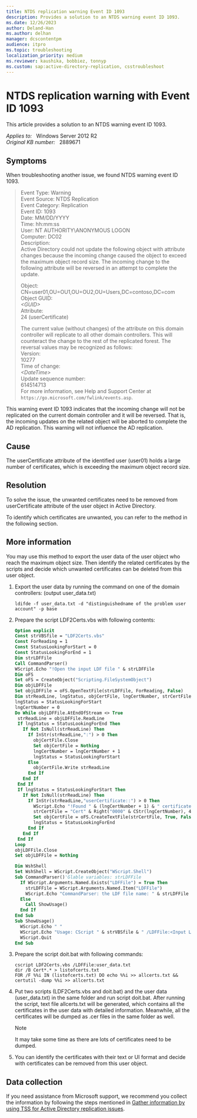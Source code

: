 ```yaml
---
title: NTDS replication warning Event ID 1093
description: Provides a solution to an NTDS warning event ID 1093.
ms.date: 12/26/2023
author: Deland-Han
ms.author: delhan
manager: dcscontentpm
audience: itpro
ms.topic: troubleshooting
localization_priority: medium
ms.reviewer: kaushika, bobbiez, tonnyp
ms.custom: sap:active-directory-replication, csstroubleshoot
---
```

# NTDS replication warning with Event ID 1093

This article provides a solution to an NTDS warning event ID 1093.

_Applies to:_ &nbsp; Windows Server 2012 R2  
_Original KB number:_ &nbsp; 2889671

## Symptoms

When troubleshooting another issue, we found NTDS warning event ID 1093.

> Event Type: Warning  
Event Source: NTDS Replication  
Event Category: Replication  
Event ID: 1093  
Date:  MM/DD/YYYY  
Time:  hh:mm:ss  
User:  NT AUTHORITY\ANONYMOUS LOGON  
Computer: DC02  
Description:  
Active Directory could not update the following object with attribute changes because the incoming change caused the object to exceed the maximum object record size. The incoming change to the following attribute will be reversed in an attempt to complete the update.
>
> Object:  
CN=user01,OU=OU1,OU=OU2,OU=Users,DC=contoso,DC=com  
Object GUID:  
*\<GUID>*  
Attribute:  
24 (userCertificate)  
>
> The current value (without changes) of the attribute on this domain controller will replicate to all other domain controllers. This will counteract the change to the rest of the replicated forest. The reversal values may be recognized as follows:  
Version:  
10277  
Time of change:  
*\<DateTime>*  
Update sequence number:  
614514713  
For more information, see Help and Support Center at `https://go.microsoft.com/fwlink/events.asp`.

This warning event ID 1093 indicates that the incoming change will not be replicated on the current domain controller and it will be reversed. That is, the incoming updates on the related object will be aborted to complete the AD replication. This warning will not influence the AD replication.

## Cause

The userCertificate attribute of the identified user (user01) holds a large number of certificates, which is exceeding the maximum object record size.

## Resolution

To solve the issue, the unwanted certificates need to be removed from userCertificate attribute of the user object in Active Directory.

To identify which certificates are unwanted, you can refer to the method in the following section.

## More information

You may use this method to export the user data of the user object who reach the maximum object size. Then identify the related certificates by the scripts and decide which unwanted certificates can be deleted from this user object.

1. Export the user data by running the command on one of the domain controllers: (output user_data.txt)

    ```console
    ldifde -f user_data.txt -d "distinguishedname of the problem user account" -p base
    ```

2. Prepare the script LDF2Certs.vbs with following contents:

    ```vb
    Option explicit
    Const strVBSfile = "LDF2Certs.vbs"
    Const ForReading = 1
    Const StatusLookingForStart = 0
    Const StatusLookingForEnd = 1
    Dim strLDFFile
    Call CommandParser()
    WScript.Echo "!Open the input LDF file " & strLDFFile
    Dim oFS
    Set oFS = CreateObject("Scripting.FileSystemObject")
    Dim objLDFFile
    Set objLDFFile = oFS.OpenTextFile(strLDFFile, ForReading, False)
    Dim strReadLine, lngStatus, objCertFile, lngCertNumber, strCertFile
    lngStatus = StatusLookingForStart
    lngCertNumber = 0
    Do While objLDFFile.AtEndOfStream <> True
     strReadLine = objLDFFile.ReadLine
     If lngStatus = StatusLookingForEnd Then
       If Not IsNull(strReadLine) Then
         If InStr(strReadLine,":") > 0 Then
           objCertFile.Close
           Set objCertFile = Nothing
           lngCertNumber = lngCertNumber + 1
           lngStatus = StatusLookingForStart
         Else
           objCertFile.Write strReadLine
         End If
       End If
     End If
     If lngStatus = StatusLookingForStart Then
       If Not IsNull(strReadLine) Then
         If InStr(strReadLine,"userCertificate::") > 0 Then
           WScript.Echo "!Found " & (lngCertNumber + 1) & " certificate"
           strCertFile = "Cert" & Right("0000" & CStr(lngCertNumber), 4) & ".cer"
           Set objCertFile = oFS.CreateTextFile(strCertFile, True, False)
           lngStatus = StatusLookingForEnd
         End If
       End If
     End If
    Loop
    objLDFFile.Close
    Set objLDFFile = Nothing

    Dim WshShell
    Set WshShell = WScript.CreateObject("WScript.Shell")
    Sub CommandParser()'Glable variables: strLDFFile
      If WScript.Arguments.Named.Exists("LDFFile") = True Then
        strLDFFile = WScript.Arguments.Named.Item("LDFFile")
        WScript.Echo "CommandParser: the LDF file name: " & strLDFFile
      Else
        Call ShowUsage()
      End If
    End Sub
    Sub ShowUsage()
      WScript.Echo " "
      WScript.Echo "Usage: CScript " & strVBSfile & " /LDFFile:<Input LDF file name, such as input.txt>"
      WScript.Quit
    End Sub
    ```

3. Prepare the script doit.bat with following commands:

    ```console
    cscript LDF2Certs.vbs /LDFFile:user_data.txt  
    dir /B Cert*.* > listofcerts.txt  
    FOR /F %%i IN (listofcerts.txt) DO echo %%i >> allcerts.txt && certutil -dump %%i >> allcerts.txt
    ```

4. Put two scripts (LDF2Certs.vbs and doit.bat) and the user data (user_data.txt) in the same folder and run script doit.bat.
    After running the script, text file allcerts.txt will be generated, which contains all the certificates in the user data with detailed information. Meanwhile, all the certificates will be dumped as .cer files in the same folder as well.

    > [!NOTE]
    > It may take some time as there are lots of certificates need to be dumped.

5. You can identify the certificates with their text or UI format and decide with certificates can be removed from this user object.

## Data collection

If you need assistance from Microsoft support, we recommend you collect the information by following the steps mentioned in [Gather information by using TSS for Active Directory replication issues](../../windows-client/windows-troubleshooters/gather-information-using-tss-ad-replication.md).
